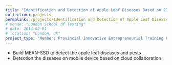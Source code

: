 ```yaml
---
title: "Identification and Detection of Apple Leaf Diseases Based on Cloud Collaboration and Convolutional Neural Network"
collection: projects
permalink: /projects/Identification and Detection of Apple Leaf Diseases Based on Cloud Collaboration and Convolutional Neural Network
# venue: "London School of Testing"
# date: 2014-02-01
# location: "London, UK"
project_type: "Member; Provincial Innovative Entrepreneurial Training Plan Program (2020 May to 2021 May)"
---
```


<p style="text-align: justify;">

* Build MEAN-SSD to detect the apple leaf diseases and pests
* Detection the diseases on mobile device based on cloud collaboration

<p>